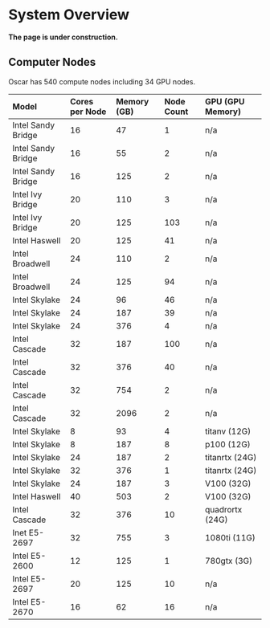 # System Overview

**The page is under construction.**

## Computer Nodes

Oscar has  540 compute nodes including 34 GPU nodes.

| Model | Cores per Node | Memory \(GB\) | Node Count | GPU \(GPU Memory\) |
| :--- | :--- | :--- | :--- | :--- |
| Intel Sandy Bridge | 16 | 47 | 1 | n/a |
| Intel Sandy Bridge | 16 | 55 | 2 | n/a |
| Intel Sandy Bridge | 16 | 125 | 2 | n/a |
| Intel Ivy Bridge | 20 | 110 | 3 | n/a |
| Intel Ivy Bridge | 20 | 125 | 103 | n/a |
| Intel Haswell | 20 | 125 | 41 | n/a |
| Intel Broadwell | 24 | 110 | 2 | n/a |
| Intel Broadwell | 24 | 125 | 94 | n/a |
| Intel Skylake | 24 | 96 | 46 | n/a |
| Intel Skylake | 24 | 187 | 39 | n/a |
| Intel Skylake | 24 | 376 | 4 | n/a |
| Intel Cascade | 32 | 187 | 100 | n/a |
| Intel Cascade | 32 | 376 | 40 | n/a |
| Intel Cascade | 32 | 754 | 2 | n/a |
| Intel Cascade | 32 | 2096 | 2 | n/a |
| Intel Skylake | 8 | 93 | 4 | titanv \(12G\) |
| Intel Skylake | 8 | 187 | 8 | p100 \(12G\) |
| Intel Skylake | 24 | 187 | 2 | titanrtx \(24G\) |
| Intel Skylake | 32 | 376 | 1 | titanrtx \(24G\) |
| Intel Skylake | 24 | 187 | 3 | V100 \(32G\) |
| Intel Haswell | 40 | 503 | 2 | V100 \(32G\) |
| Intel Cascade | 32 | 376 | 10 | quadrortx \(24G\) |
| Inet E5-2697 | 32 | 755 | 3 | 1080ti \(11G\) |
| Intel E5-2600 | 12 | 125 | 1 | 780gtx \(3G\) |
| Intel E5-2697 | 20 | 125 | 10 | n/a |
| Intel E5-2670 | 16 | 62 | 16 | n/a |

